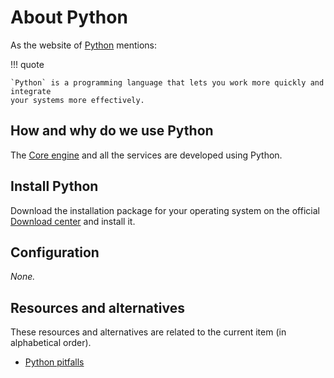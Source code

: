 # About Python

As the website of [Python](https://www.python.org/about/) mentions:

!!! quote

    `Python` is a programming language that lets you work more quickly and integrate
    your systems more effectively.

## How and why do we use Python

The [Core engine](../reference/core-engine.md) and all the services are
developed using Python.

## Install Python

Download the installation package for your operating system on the official
[Download center](https://www.python.org/downloads/) and install it.

## Configuration

_None._

## Resources and alternatives

These resources and alternatives are related to the current item (in
alphabetical order).

- [Python pitfalls](./about-python-pitfalls.md)
